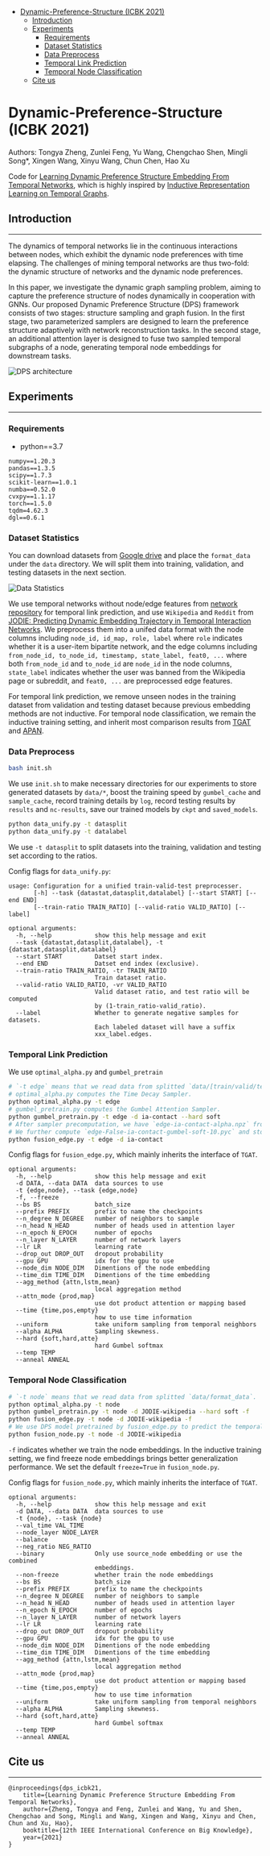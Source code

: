- [Dynamic-Preference-Structure (ICBK 2021)](#dynamic-preference-structure-icbk-2021)
  - [Introduction](#introduction)
  - [Experiments](#experiments)
    - [Requirements](#requirements)
    - [Dataset Statistics](#dataset-statistics)
    - [Data Preprocess](#data-preprocess)
    - [Temporal Link Prediction](#temporal-link-prediction)
    - [Temporal Node Classification](#temporal-node-classification)
  - [Cite us](#cite-us)

# Dynamic-Preference-Structure (ICBK 2021)

Authors: Tongya Zheng, Zunlei Feng, Yu Wang, Chengchao Shen, Mingli Song*, Xingen Wang, Xinyu Wang, Chun Chen, Hao Xu

Code for [Learning Dynamic Preference Structure Embedding From Temporal Networks](https://arxiv.org/abs/2111.11886), which is highly inspired by [Inductive Representation Learning on Temporal Graphs](https://github.com/StatsDLMathsRecomSys/Inductive-representation-learning-on-temporal-graphs).

## Introduction
---
The dynamics of temporal networks lie in the continuous interactions between nodes, which exhibit the dynamic node preferences with time elapsing.
The challenges of mining temporal networks are thus two-fold: the dynamic structure of networks and the dynamic node preferences.

In this paper, we investigate the dynamic graph sampling problem, aiming to capture the preference structure of nodes dynamically in cooperation with GNNs. 
Our proposed Dynamic Preference Structure (DPS) framework consists of two stages: structure sampling and graph fusion.
In the first stage, two parameterized samplers are designed to learn the preference structure adaptively with network reconstruction tasks.
In the second stage, an additional attention layer is designed to fuse two sampled temporal subgraphs of a node, generating temporal node embeddings for downstream tasks.

![DPS architecture](architecture.png)

## Experiments
---

### Requirements
- python==3.7
```
numpy==1.20.3
pandas==1.3.5
scipy==1.7.3
scikit-learn==1.0.1
numba==0.52.0
cvxpy==1.1.17
torch==1.5.0
tqdm=4.62.3
dgl==0.6.1
```

### Dataset Statistics

You can download datasets from [Google drive](https://drive.google.com/drive/folders/19ItQ4G64rYa6so1IQ6NxEq_Ok7K9Sqsp?usp=sharing) and place the `format_data` under the `data` directory. We will split them into training, validation, and testing datasets in the next section.

![Data Statistics](data_stats.png)

We use temporal networks without node/edge features from [network repository](http://networKrepository.com/ia.php) for temporal link prediction, and use `Wikipedia` and `Reddit` from [JODIE: Predicting Dynamic Embedding Trajectory in Temporal Interaction Networks](https://snap.stanford.edu/jodie/#datasets). We preprocess them into a unifed data format with the node columns including `node_id, id_map, role, label` where `role` indicates whether it is a user-item bipartite network, and the edge columns including `from_node_id, to_node_id, timestamp, state_label, feat0, ...` where both `from_node_id` and `to_node_id` are `node_id` in the node columns, `state_label` indicates whether the user was banned from the Wikipedia page or subreddit, and `feat0, ...` are preprocessed edge features.

For temporal link prediction, we remove unseen nodes in the training dataset from validation and testing dataset because previous embedding methods are not inductive. For temporal node classification, we remain the inductive training setting, and inherit most comparison results from [TGAT](https://arxiv.org/abs/2002.07962) and [APAN](https://arxiv.org/abs/2011.11545).

### Data Preprocess

```bash
bash init.sh
```
We use `init.sh` to make necessary directories for our experiments to store generated datasets by `data/*`, boost the training speed by `gumbel_cache` and `sample_cache`, record training details by `log`, record testing results by `results` and `nc-results`, save our trained models by `ckpt` and `saved_models`.

```bash
python data_unify.py -t datasplit
python data_unify.py -t datalabel
```
We use `-t datasplit` to split datasets into the training, validation and testing set according to the ratios.

Config flags for `data_unify.py`:
```
usage: Configuration for a unified train-valid-test preprocesser.
       [-h] --task {datastat,datasplit,datalabel} [--start START] [--end END]
       [--train-ratio TRAIN_RATIO] [--valid-ratio VALID_RATIO] [--label]

optional arguments:
  -h, --help            show this help message and exit
  --task {datastat,datasplit,datalabel}, -t {datastat,datasplit,datalabel}
  --start START         Datset start index.
  --end END             Datset end index (exclusive).
  --train-ratio TRAIN_RATIO, -tr TRAIN_RATIO
                        Train dataset ratio.
  --valid-ratio VALID_RATIO, -vr VALID_RATIO
                        Valid dataset ratio, and test ratio will be computed
                        by (1-train_ratio-valid_ratio).
  --label               Whether to generate negative samples for datasets.
                        Each labeled dataset will have a suffix
                        xxx_label.edges.
```



### Temporal Link Prediction
We use `optimal_alpha.py` and `gumbel_pretrain`

```bash
# `-t edge` means that we read data from splitted `data/[train/valid/test]_data`.
# optimal_alpha.py computes the Time Decay Sampler.
python optimal_alpha.py -t edge
# gumbel_pretrain.py computes the Gumbel Attention Sampler.
python gumbel_pretrain.py -t edge -d ia-contact --hard soft
# After sampler precomputation, we have `edge-ia-contact-alpha.npz` from optimal_alpha.py and `edge-False-ia-contact-gumbel-soft.pth` from gumbel_pretrain.py.
# We further compute `edge-False-ia-contact-gumbel-soft-10.pyc` and store it in `gumbel_cache` in fusion_edge.py.
python fusion_edge.py -t edge -d ia-contact
```

Config flags for `fusion_edge.py`, which mainly inherits the interface of `TGAT`.
```
optional arguments:
  -h, --help            show this help message and exit
  -d DATA, --data DATA  data sources to use
  -t {edge,node}, --task {edge,node}
  -f, --freeze
  --bs BS               batch_size
  --prefix PREFIX       prefix to name the checkpoints
  --n_degree N_DEGREE   number of neighbors to sample
  --n_head N_HEAD       number of heads used in attention layer
  --n_epoch N_EPOCH     number of epochs
  --n_layer N_LAYER     number of network layers
  --lr LR               learning rate
  --drop_out DROP_OUT   dropout probability
  --gpu GPU             idx for the gpu to use
  --node_dim NODE_DIM   Dimentions of the node embedding
  --time_dim TIME_DIM   Dimentions of the time embedding
  --agg_method {attn,lstm,mean}
                        local aggregation method
  --attn_mode {prod,map}
                        use dot product attention or mapping based
  --time {time,pos,empty}
                        how to use time information
  --uniform             take uniform sampling from temporal neighbors
  --alpha ALPHA         Sampling skewness.
  --hard {soft,hard,atte}
                        hard Gumbel softmax
  --temp TEMP
  --anneal ANNEAL
```

### Temporal Node Classification
```bash
# `-t node` means that we read data from splitted `data/format_data`.
python optimal_alpha.py -t node
python gumbel_pretrain.py -t node -d JODIE-wikipedia --hard soft -f
python fusion_edge.py -t node -d JODIE-wikipedia -f
# We use DPS model pretrained by fusion_edge.py to predict the temporal node states.
python fusion_node.py -t node -d JODIE-wikipedia
```
`-f` indicates whether we train the node embeddings. In the inductive training setting, we find freeze node embeddings brings better generalization performance. We set the default `freeze=True` in `fusion_node.py`.

Config flags for `fusion_node.py`, which mainly inherits the interface of `TGAT`.
```
optional arguments:
  -h, --help            show this help message and exit
  -d DATA, --data DATA  data sources to use
  -t {node}, --task {node}
  --val_time VAL_TIME
  --node_layer NODE_LAYER
  --balance
  --neg_ratio NEG_RATIO
  --binary              Only use source_node embedding or use the combined
                        embeddings.
  --non-freeze          whether train the node embeddings
  --bs BS               batch_size
  --prefix PREFIX       prefix to name the checkpoints
  --n_degree N_DEGREE   number of neighbors to sample
  --n_head N_HEAD       number of heads used in attention layer
  --n_epoch N_EPOCH     number of epochs
  --n_layer N_LAYER     number of network layers
  --lr LR               learning rate
  --drop_out DROP_OUT   dropout probability
  --gpu GPU             idx for the gpu to use
  --node_dim NODE_DIM   Dimentions of the node embedding
  --time_dim TIME_DIM   Dimentions of the time embedding
  --agg_method {attn,lstm,mean}
                        local aggregation method
  --attn_mode {prod,map}
                        use dot product attention or mapping based
  --time {time,pos,empty}
                        how to use time information
  --uniform             take uniform sampling from temporal neighbors
  --alpha ALPHA         Sampling skewness.
  --hard {soft,hard,atte}
                        hard Gumbel softmax
  --temp TEMP
  --anneal ANNEAL
```

## Cite us
---
```
@inproceedings{dps_icbk21,
    title={Learning Dynamic Preference Structure Embedding From Temporal Networks},
    author={Zheng, Tongya and Feng, Zunlei and Wang, Yu and Shen, Chengchao and Song, Mingli and Wang, Xingen and Wang, Xinyu and Chen, Chun and Xu, Hao},
    booktitle={12th IEEE International Conference on Big Knowledge},
    year={2021}
}
```